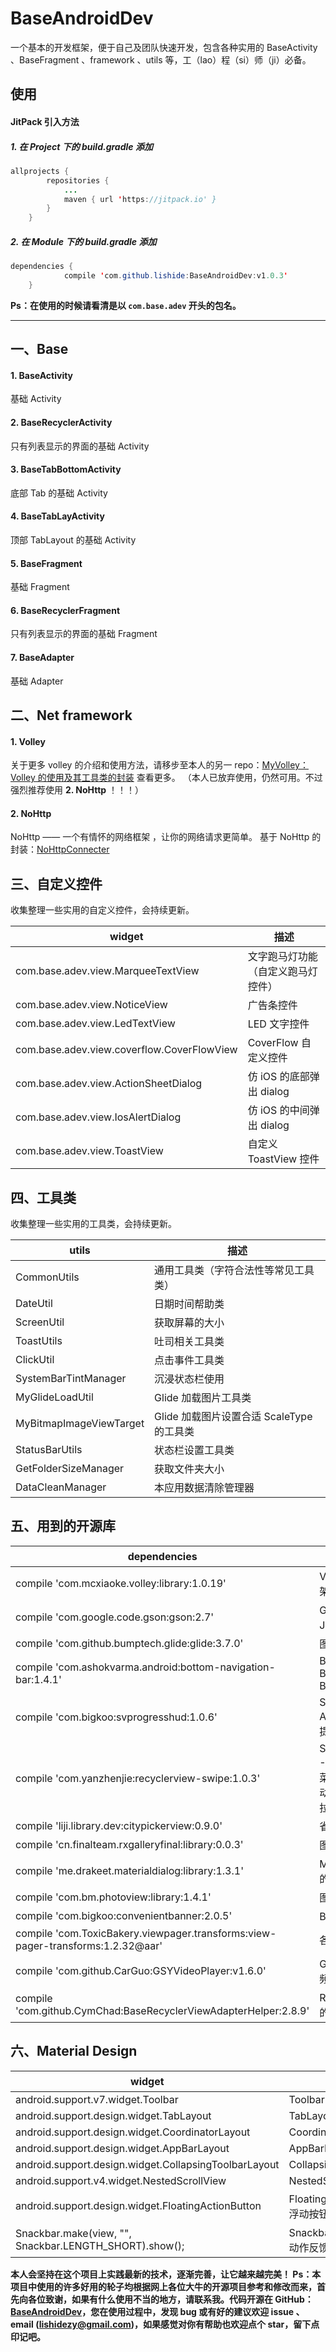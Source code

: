 # BaseAndroidDev
一个基本的开发框架，便于自己及团队快速开发，包含各种实用的 BaseActivity 、BaseFragment 、framework 、utils  等，工（lao）程（si）师（ji）必备。

## 使用
#### JitPack 引入方法
##### 1. 在 Project 下的 build.gradle 添加
```java
allprojects {
        repositories {
            ...
            maven { url 'https://jitpack.io' }
        }
    }
```

##### 2. 在 Module 下的 build.gradle 添加

```java
dependencies {
            compile 'com.github.lishide:BaseAndroidDev:v1.0.3'
    }
```

**Ps：在使用的时候请看清是以 `com.base.adev` 开头的包名。**

---

## 一、Base
#### 1. BaseActivity

基础 Activity

#### 2. BaseRecyclerActivity

只有列表显示的界面的基础 Activity

#### 3. BaseTabBottomActivity

底部 Tab 的基础 Activity

#### 4. BaseTabLayActivity

顶部 TabLayout 的基础 Activity

#### 5. BaseFragment

基础 Fragment

#### 6. BaseRecyclerFragment

只有列表显示的界面的基础 Fragment

#### 7. BaseAdapter

基础 Adapter

## 二、Net framework

#### 1. Volley
关于更多 volley 的介绍和使用方法，请移步至本人的另一 repo：[MyVolley：Volley 的使用及其工具类的封装][1] 查看更多。
（本人已放弃使用，仍然可用。不过强烈推荐使用 **2. NoHttp** ！！！）

#### 2. NoHttp
NoHttp —— 一个有情怀的网络框架 ，让你的网络请求更简单。
基于 NoHttp 的封装：[NoHttpConnecter][3]

## 三、自定义控件
收集整理一些实用的自定义控件，会持续更新。

|widget|描述|
|---|---|
|com.base.adev.view.MarqueeTextView|文字跑马灯功能（自定义跑马灯控件）|
|com.base.adev.view.NoticeView|广告条控件|
|com.base.adev.view.LedTextView|LED 文字控件|
|com.base.adev.view.coverflow.CoverFlowView|CoverFlow 自定义控件|
|com.base.adev.view.ActionSheetDialog|仿 iOS 的底部弹出 dialog|
|com.base.adev.view.IosAlertDialog|仿 iOS 的中间弹出 dialog|
|com.base.adev.view.ToastView|自定义 ToastView 控件|

## 四、工具类
收集整理一些实用的工具类，会持续更新。

|utils|描述|
|---|---|
|CommonUtils|通用工具类（字符合法性等常见工具类）|
|DateUtil|日期时间帮助类|
|ScreenUtil|获取屏幕的大小|
|ToastUtils|吐司相关工具类|
|ClickUtil|点击事件工具类|
|SystemBarTintManager|沉浸状态栏使用|
|MyGlideLoadUtil|Glide 加载图片工具类|
|MyBitmapImageViewTarget|Glide 加载图片设置合适 ScaleType 的工具类|
|StatusBarUtils|状态栏设置工具类|
|GetFolderSizeManager|获取文件夹大小|
|DataCleanManager|本应用数据清除管理器|

## 五、用到的开源库

|dependencies|描述|
|---|---|
|compile 'com.mcxiaoke.volley:library:1.0.19'|Volley--网络请求框架|
|compile 'com.google.code.gson:gson:2.7'|Gson--比较常用的 JSON 解析序列化库|
|compile 'com.github.bumptech.glide:glide:3.7.0'|图片加载库 Glide|
|compile 'com.ashokvarma.android:bottom-navigation-bar:1.4.1'|BottomNavigation--Bottom Navigation Bar|
|compile 'com.bigkoo:svprogresshud:1.0.6'|SVProgressHUD For Android 精仿 iOS 的提示库|
|compile 'com.yanzhenjie:recyclerview-swipe:1.0.3'|SwipeRecyclerView--RecyclerView 侧滑菜单，长按拖拽，滑动删除，加载更多下拉刷新等|
|compile 'liji.library.dev:citypickerview:0.9.0'|省市区三级联动|
|compile 'cn.finalteam.rxgalleryfinal:library:0.0.3'|图片/视频文件选择器|
|compile 'me.drakeet.materialdialog:library:1.3.1'|Material Design 风格的自定义 Dialog|
|compile 'com.bm.photoview:library:1.4.1'|图片浏览缩放控件|
|compile 'com.bigkoo:convenientbanner:2.0.5'|Banner-广告栏控件|
|compile 'com.ToxicBakery.viewpager.transforms:view-pager-transforms:1.2.32@aar'|各种翻页效果|
|compile 'com.github.CarGuo:GSYVideoPlayer:v1.6.0'|GSYVideoPlayer 视频播放器|
|compile 'com.github.CymChad:BaseRecyclerViewAdapterHelper:2.8.9'|RecyclerView 的强大的 BaseAdapter|

## 六、Material Design

|widget|描述|
|---|---|
|android.support.v7.widget.Toolbar|Toolbar|
|android.support.design.widget.TabLayout|TabLayout|
|android.support.design.widget.CoordinatorLayout|CoordinatorLayout|
|android.support.design.widget.AppBarLayout|AppBarLayout|
|android.support.design.widget.CollapsingToolbarLayout|CollapsingToolbarLayout|
|android.support.v4.widget.NestedScrollView|NestedScrollView|
|android.support.design.widget.FloatingActionButton|FloatingActionButton：浮动按钮|
|Snackbar.make(view, "", Snackbar.LENGTH_SHORT).show();|Snackbar：消息的提示和动作反馈|

**本人会坚持在这个项目上实践最新的技术，逐渐完善，让它越来越完美！ Ps：本项目中使用的许多好用的轮子均根据网上各位大牛的开源项目参考和修改而来，首先向各位致谢，如果有什么使用不当的地方，请联系我。代码开源在 GitHub：[BaseAndroidDev][2]，您在使用过程中，发现 bug 或有好的建议欢迎 issue 、email (lishidezy@gmail.com)，如果感觉对你有帮助也欢迎点个 star，留下点印记吧。**



  [1]: https://github.com/lishide/MyVolley
  [2]: https://github.com/lishide/BaseAndroidDev
  [3]: https://github.com/lishide/NoHttpConnecter
